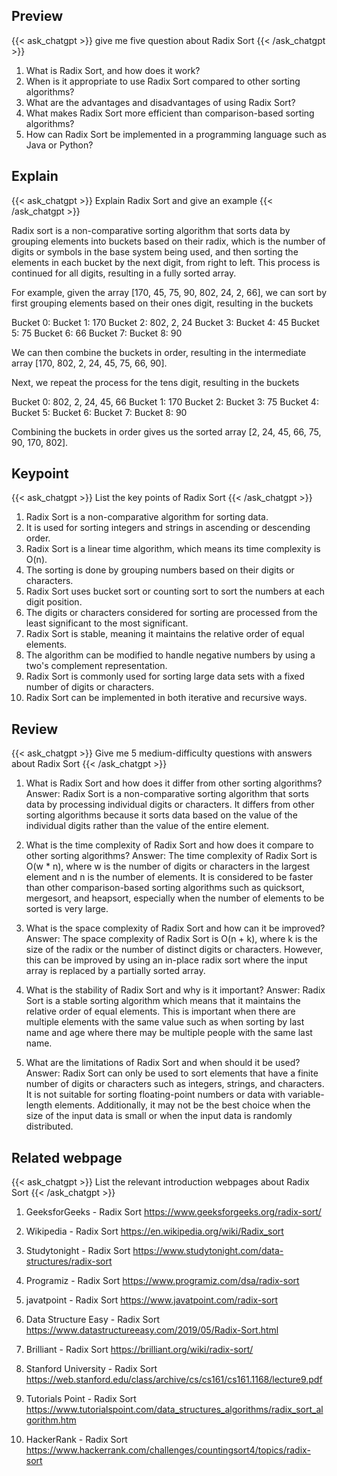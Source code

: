 ## Preview
{{< ask_chatgpt >}}
give me five question about Radix Sort
{{< /ask_chatgpt >}}



1. What is Radix Sort, and how does it work?
2. When is it appropriate to use Radix Sort compared to other sorting algorithms?
3. What are the advantages and disadvantages of using Radix Sort?
4. What makes Radix Sort more efficient than comparison-based sorting algorithms?
5. How can Radix Sort be implemented in a programming language such as Java or Python?   

## Explain
{{< ask_chatgpt >}}
Explain Radix Sort and give an example
{{< /ask_chatgpt >}}



Radix sort is a non-comparative sorting algorithm that sorts data by grouping elements into buckets based on their radix, which is the number of digits or symbols in the base system being used, and then sorting the elements in each bucket by the next digit, from right to left. This process is continued for all digits, resulting in a fully sorted array.

For example, given the array [170, 45, 75, 90, 802, 24, 2, 66], we can sort by first grouping elements based on their ones digit, resulting in the buckets

Bucket 0: 
Bucket 1: 170 
Bucket 2: 802, 2, 24 
Bucket 3: 
Bucket 4: 45 
Bucket 5: 75 
Bucket 6: 66 
Bucket 7: 
Bucket 8: 90 

We can then combine the buckets in order, resulting in the intermediate array [170, 802, 2, 24, 45, 75, 66, 90].

Next, we repeat the process for the tens digit, resulting in the buckets

Bucket 0: 802, 2, 24, 45, 66 
Bucket 1: 170 
Bucket 2: 
Bucket 3: 75 
Bucket 4: 
Bucket 5: 
Bucket 6: 
Bucket 7: 
Bucket 8: 90 

Combining the buckets in order gives us the sorted array [2, 24, 45, 66, 75, 90, 170, 802].   

## Keypoint
{{< ask_chatgpt >}}
List the key points of Radix Sort
{{< /ask_chatgpt >}}





1. Radix Sort is a non-comparative algorithm for sorting data. 
2. It is used for sorting integers and strings in ascending or descending order. 
3. Radix Sort is a linear time algorithm, which means its time complexity is O(n). 
4. The sorting is done by grouping numbers based on their digits or characters. 
5. Radix Sort uses bucket sort or counting sort to sort the numbers at each digit position. 
6. The digits or characters considered for sorting are processed from the least significant to the most significant. 
7. Radix Sort is stable, meaning it maintains the relative order of equal elements. 
8. The algorithm can be modified to handle negative numbers by using a two's complement representation. 
9. Radix Sort is commonly used for sorting large data sets with a fixed number of digits or characters. 
10. Radix Sort can be implemented in both iterative and recursive ways.   

## Review
{{< ask_chatgpt >}}
Give me 5 medium-difficulty questions with answers about Radix Sort
{{< /ask_chatgpt >}}



1. What is Radix Sort and how does it differ from other sorting algorithms?
Answer: Radix Sort is a non-comparative sorting algorithm that sorts data by processing individual digits or characters. It differs from other sorting algorithms because it sorts data based on the value of the individual digits rather than the value of the entire element.

2. What is the time complexity of Radix Sort and how does it compare to other sorting algorithms?
Answer: The time complexity of Radix Sort is O(w * n), where w is the number of digits or characters in the largest element and n is the number of elements. It is considered to be faster than other comparison-based sorting algorithms such as quicksort, mergesort, and heapsort, especially when the number of elements to be sorted is very large.

3. What is the space complexity of Radix Sort and how can it be improved?
Answer: The space complexity of Radix Sort is O(n + k), where k is the size of the radix or the number of distinct digits or characters. However, this can be improved by using an in-place radix sort where the input array is replaced by a partially sorted array.

4. What is the stability of Radix Sort and why is it important?
Answer: Radix Sort is a stable sorting algorithm which means that it maintains the relative order of equal elements. This is important when there are multiple elements with the same value such as when sorting by last name and age where there may be multiple people with the same last name.

5. What are the limitations of Radix Sort and when should it be used?
Answer: Radix Sort can only be used to sort elements that have a finite number of digits or characters such as integers, strings, and characters. It is not suitable for sorting floating-point numbers or data with variable-length elements. Additionally, it may not be the best choice when the size of the input data is small or when the input data is randomly distributed.   

## Related webpage
{{< ask_chatgpt >}}
List the relevant introduction webpages about Radix Sort
{{< /ask_chatgpt >}}



1. GeeksforGeeks - Radix Sort
https://www.geeksforgeeks.org/radix-sort/

2. Wikipedia - Radix Sort
https://en.wikipedia.org/wiki/Radix_sort

3. Studytonight - Radix Sort
https://www.studytonight.com/data-structures/radix-sort

4. Programiz - Radix Sort
https://www.programiz.com/dsa/radix-sort

5. javatpoint - Radix Sort
https://www.javatpoint.com/radix-sort

6. Data Structure Easy - Radix Sort
https://www.datastructureeasy.com/2019/05/Radix-Sort.html

7. Brilliant - Radix Sort
https://brilliant.org/wiki/radix-sort/

8. Stanford University - Radix Sort
https://web.stanford.edu/class/archive/cs/cs161/cs161.1168/lecture9.pdf

9. Tutorials Point - Radix Sort
https://www.tutorialspoint.com/data_structures_algorithms/radix_sort_algorithm.htm

10. HackerRank - Radix Sort
https://www.hackerrank.com/challenges/countingsort4/topics/radix-sort   

